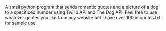 A small python program that sends romantic quotes and a picture of a dog to a specificed number using Twilio API and The Dog API. Feel free to use whatever quotes you like from any website but I have over 100 in quotes.txt for sample use.
